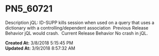 # PN5_60721

Description jQL: ID-SUPP kills session when used on a query that uses a dictionary with a controlling/dependent association  Previous Release Behavior jQL would crash.  Current Release Behavior No crash in jQL.   

**Created At:** 3/8/2018 5:15:45 PM  
**Updated At:** 3/9/2018 8:57:32 AM  

